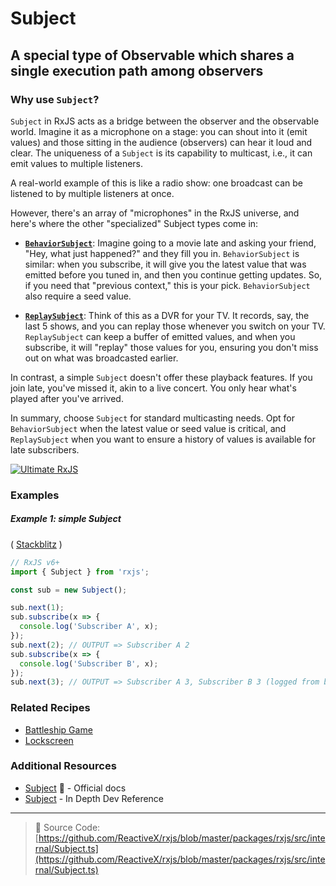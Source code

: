 # Subject

## A special type of Observable which shares a single execution path among observers

### Why use `Subject`?

`Subject` in RxJS acts as a bridge between the observer and the observable world. Imagine it as a microphone on a stage: you can shout into it (emit values) and those sitting in the audience (observers) can hear it loud and clear. The uniqueness of a `Subject` is its capability to multicast, i.e., it can emit values to multiple listeners.

A real-world example of this is like a radio show: one broadcast can be listened to by multiple listeners at once.

However, there's an array of "microphones" in the RxJS universe, and here's where the other "specialized" Subject types come in: 

- **[`BehaviorSubject`](behaviorsubject.md)**: Imagine going to a movie late and asking your friend, "Hey, what just happened?" and they fill you in. `BehaviorSubject` is similar: when you subscribe, it will give you the latest value that was emitted before you tuned in, and then you continue getting updates. So, if you need that "previous context," this is your pick. `BehaviorSubject` also require a seed value.

- **[`ReplaySubject`](replaysubject.md)**: Think of this as a DVR for your TV. It records, say, the last 5 shows, and you can replay those whenever you switch on your TV. `ReplaySubject` can keep a buffer of emitted values, and when you subscribe, it will "replay" those values for you, ensuring you don't miss out on what was broadcasted earlier. 

In contrast, a simple `Subject` doesn't offer these playback features. If you join late, you've missed it, akin to a live concert. You only hear what's played after you've arrived.

In summary, choose `Subject` for standard multicasting needs. Opt for `BehaviorSubject` when the latest value or seed value is critical, and `ReplaySubject` when you want to ensure a history of values is available for late subscribers.

[![Ultimate RxJS](https://drive.google.com/uc?export=view&id=1qq2-q-eVe-F_-d0eSvTyqaGRjpfLDdJz 'Ultimate RxJS')](https://ultimatecourses.com/courses/rxjs?ref=4)

### Examples

##### Example 1: simple Subject

(
[Stackblitz](https://stackblitz.com/edit/rxjs-subject-simple-example-j33czp?file=index.ts&devtoolsheight=100)
)

```js
// RxJS v6+
import { Subject } from 'rxjs';

const sub = new Subject();

sub.next(1);
sub.subscribe(x => {
  console.log('Subscriber A', x);
});
sub.next(2); // OUTPUT => Subscriber A 2
sub.subscribe(x => {
  console.log('Subscriber B', x);
});
sub.next(3); // OUTPUT => Subscriber A 3, Subscriber B 3 (logged from both subscribers)
```

### Related Recipes

- [Battleship Game](../recipes/battleship-game.md)
- [Lockscreen](../recipes/lockscreen.md)

### Additional Resources

- [Subject](https://rxjs-dev.firebaseapp.com/api/index/class/Subject) 📰 - Official docs
- [Subject](https://web.archive.org/web/20230601111248/https://indepth.dev/reference/rxjs/subjects) - In Depth Dev Reference

---

> 📁 Source Code:
> [https://github.com/ReactiveX/rxjs/blob/master/packages/rxjs/src/internal/Subject.ts](https://github.com/ReactiveX/rxjs/blob/master/packages/rxjs/src/internal/Subject.ts)
